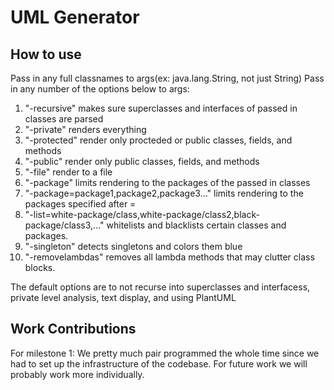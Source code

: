# UML Generator

## How to use

Pass in any full classnames to args(ex: java.lang.String, not just String)
Pass in any number of the options below to args:
1. "-recursive" makes sure superclasses and interfaces of passed in classes are parsed
2. "-private" renders everything
3. "-protected" render only procteded or public classes, fields, and methods
4. "-public" render only public classes, fields, and methods
5. "-file" render to a file
6. "-package" limits rendering to the packages of the passed in classes
7. "-package=package1,package2,package3..." limits rendering to the packages specified after =
8. "-list=white-package/class,white-package/class2,black-package/class3,..." whitelists and blacklists certain classes and packages.
9. "-singleton" detects singletons and colors them blue
10. "-removelambdas" removes all lambda methods that may clutter class blocks.

The default options are to not recurse into superclasses and interfacess, private level analysis, text display, and using PlantUML

## Work Contributions

For milestone 1:
We pretty much pair programmed the whole time since we had to set up the infrastructure of the codebase. For future work we will probably work more individually.
